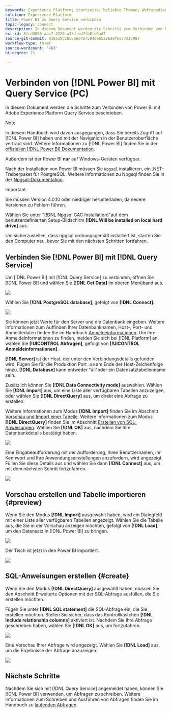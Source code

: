 ```yaml
---
keywords: Experience Platform; Startseite; beliebte Themen; Abfragedienst; Query Service; Power BI; Power BI; Verbindung mit Query Service
solution: Experience Platform
title: Power BI zu Query Service verbinden
topic-legacy: connect
description: In diesem Dokument werden die Schritte zum Verbinden von Power BI mit Adobe Experience Platform Query Service erläutert.
exl-id: 8fcd3056-aac7-4226-a354-ed7fb8fe9ad7
source-git-commit: 910a38ccb556ec427584d9b522e29f6877d1c987
workflow-type: tm+mt
source-wordcount: '463'
ht-degree: 1%

---
```


# Verbinden von [!DNL Power BI] mit Query Service (PC)

In diesem Dokument werden die Schritte zum Verbinden von Power BI mit Adobe Experience Platform Query Service beschrieben.

>[!NOTE]
>
> In diesem Handbuch wird davon ausgegangen, dass Sie bereits Zugriff auf [!DNL Power BI] haben und mit der Navigation in der Benutzeroberfläche vertraut sind. Weitere Informationen zu [!DNL Power BI] finden Sie in der [offiziellen [!DNL Power BI] Dokumentation](https://docs.microsoft.com/de-de/power-bi/).
>
> Außerdem ist der Power BI **nur** auf Windows-Geräten verfügbar.

Nach der Installation von Power BI müssen Sie `Npgsql` installieren, ein .NET-Treiberpaket für PostgreSQL. Weitere Informationen zu Npgsql finden Sie in der [Npgsql-Dokumentation](https://www.npgsql.org/doc/index.html).

>[!IMPORTANT]
>
>Sie müssen Version 4.0.10 oder niedriger herunterladen, da neuere Versionen zu Fehlern führen.

Wählen Sie unter &quot;[!DNL Npgsql GAC Installation]&quot;auf dem benutzerdefinierten Setup-Bildschirm **[!DNL Will be installed on local hard drive]** aus.

Um sicherzustellen, dass npgsql ordnungsgemäß installiert ist, starten Sie den Computer neu, bevor Sie mit den nächsten Schritten fortfahren.

## Verbinden Sie [!DNL Power BI] mit [!DNL Query Service]

Um [!DNL Power BI] mit [!DNL Query Service] zu verbinden, öffnen Sie [!DNL Power BI] und wählen Sie **[!DNL Get Data]** im oberen Menüband aus.

![](../images/clients/power-bi/open-power-bi.png)

Wählen Sie **[!DNL PostgreSQL database]**, gefolgt von **[!DNL Connect]**.

![](../images/clients/power-bi/get-data.png)

Sie können jetzt Werte für den Server und die Datenbank eingeben. Weitere Informationen zum Auffinden Ihrer Datenbanknamen, Host-, Port- und Anmeldedaten finden Sie im Handbuch [Anmeldeinformationen](../ui/credentials.md). Um Ihre Anmeldeinformationen zu finden, melden Sie sich bei [!DNL Platform] an, wählen Sie **[!UICONTROL Abfragen]**, gefolgt von **[!UICONTROL Anmeldeinformationen]**.

**[!DNL Server]** ist der Host, der unter den Verbindungsdetails gefunden wird. Fügen Sie für die Produktion Port `:80` am Ende der Host-Zeichenfolge hinzu. **[!DNL Database]** kann entweder &quot;all&quot;oder ein Datensatztabellenname sein.

Zusätzlich können Sie **[!DNL Data Connectivity mode]** auswählen. Wählen Sie **[!DNL Import]** aus, um eine Liste aller verfügbaren Tabellen anzuzeigen, oder wählen Sie **[!DNL DirectQuery]** aus, um direkt eine Abfrage zu erstellen.

Weitere Informationen zum Modus **[!DNL Import]** finden Sie im Abschnitt [Vorschau und Import einer Tabelle](#preview). Weitere Informationen zum Modus **[!DNL DirectQuery]** finden Sie im Abschnitt [Erstellen von SQL-Anweisungen](#create). Wählen Sie **[!DNL OK]** aus, nachdem Sie Ihre Datenbankdetails bestätigt haben.

![](../images/clients/power-bi/connectivity-mode.png)

Eine Eingabeaufforderung mit der Aufforderung, Ihren Benutzernamen, Ihr Kennwort und Ihre Anwendungseinstellungen anzufordern, wird angezeigt. Füllen Sie diese Details aus und wählen Sie dann **[!DNL Connect]** aus, um mit dem nächsten Schritt fortzufahren.

![](../images/clients/power-bi/import-mode.png)

## Vorschau erstellen und Tabelle importieren {#preview}

Wenn Sie den Modus **[!DNL Import]** ausgewählt haben, wird ein Dialogfeld mit einer Liste aller verfügbaren Tabellen angezeigt. Wählen Sie die Tabelle aus, die Sie in der Vorschau anzeigen möchten, gefolgt von **[!DNL Load]**, um den Datensatz in [!DNL Power BI] zu bringen.

![](../images/clients/power-bi/preview-table.png)

Der Tisch ist jetzt in den Power BI importiert.

![](../images/clients/power-bi/import-table.png)

## SQL-Anweisungen erstellen {#create}

Wenn Sie den Modus **[!DNL DirectQuery]** ausgewählt haben, müssen Sie den Abschnitt Erweiterte Optionen mit der SQL-Abfrage ausfüllen, die Sie erstellen möchten.

Fügen Sie unter **[!DNL SQL statement]** die SQL-Abfrage ein, die Sie erstellen möchten. Stellen Sie sicher, dass das Kontrollkästchen **[!DNL Include relationship columns]** aktiviert ist. Nachdem Sie Ihre Abfrage geschrieben haben, wählen Sie **[!DNL OK]** aus, um fortzufahren.

![](../images/clients/power-bi/direct-query-mode.png)

Eine Vorschau Ihrer Abfrage wird angezeigt. Wählen Sie **[!DNL Load]** aus, um die Ergebnisse der Abfrage anzuzeigen.

![](../images/clients/power-bi/preview-direct-query.png)

## Nächste Schritte

Nachdem Sie sich mit [!DNL Query Service] angemeldet haben, können Sie [!DNL Power BI] verwenden, um Abfragen zu schreiben. Weitere Informationen zum Schreiben und Ausführen von Abfragen finden Sie im Handbuch zu [laufenden Abfragen](../best-practices/writing-queries.md).
